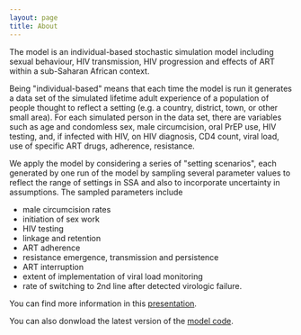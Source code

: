 ```yaml
---
layout: page
title: About
---
```


The model is an individual-based stochastic simulation model including
sexual behaviour, HIV transmission, HIV progression and effects of ART
within a sub-Saharan African context.

Being "individual-based" means that each time the model is run
it generates a data set of the simulated lifetime adult experience
of a population of people thought to reflect a setting
(e.g. a country, district, town, or other small area).
For each simulated person in the data set, there are variables such as age
and condomless sex, male circumcision, oral PrEP use, HIV testing, and,
if infected with HIV, on HIV diagnosis, CD4 count, viral load,
use of specific ART drugs, adherence, resistance.

We apply the model by considering a series of "setting scenarios",
each generated by one run of the model by sampling several parameter values
to reflect the range of settings in SSA and also to incorporate uncertainty
in assumptions.
The sampled parameters include
- male circumcision rates
- initiation of sex work
- HIV testing
- linkage and retention
- ART adherence
- resistance emergence, transmission and persistence
- ART interruption
- extent of implementation of viral load monitoring
- rate of switching to 2nd line after detected virologic failure.

You can find more information in this [presentation]({{site.baseurl}}/assets/presentation.pptx).

You  can also donwload the latest version of the [model code](code.html).